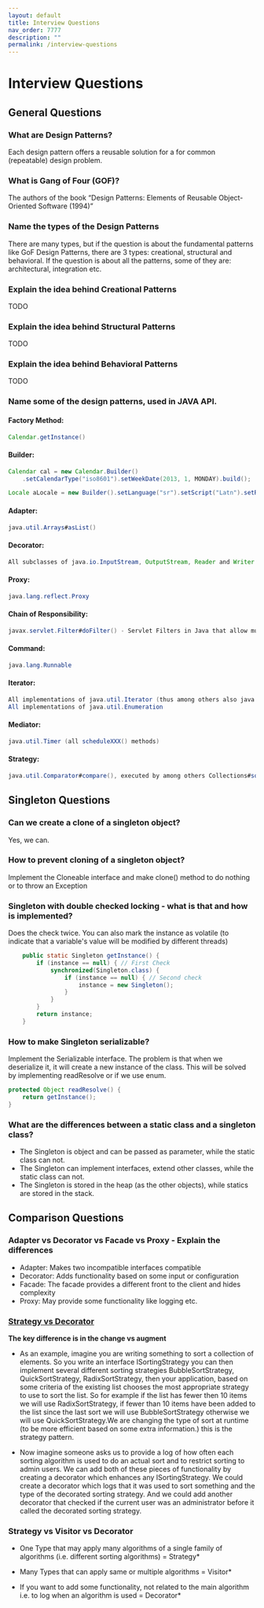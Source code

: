 ```yaml
---
layout: default
title: Interview Questions
nav_order: 7777
description: ""
permalink: /interview-questions
---
```


# Interview Questions

## General Questions
 
### What are Design Patterns?
Each design pattern offers a reusable solution for a for common (repeatable) design problem.

### What is Gang of Four (GOF)?
The authors of the book “Design Patterns: Elements of Reusable Object-Oriented Software (1994)”

### Name the types of the Design Patterns
There are many types, but if the question is about the fundamental patterns like GoF Design Patterns, there
are 3 types: creational, structural and behavioral. If the question is about all the patterns, some of they are:
architectural, integration etc.

### Explain the idea behind Creational Patterns
TODO

### Explain the idea behind Structural Patterns
TODO

### Explain the idea behind Behavioral Patterns
TODO

### Name some of the design patterns, used in JAVA API.
#### Factory Method: 
```java 
Calendar.getInstance()
```
#### Builder: 
```java
Calendar cal = new Calendar.Builder()
    .setCalendarType("iso8601").setWeekDate(2013, 1, MONDAY).build();
```
```java
Locale aLocale = new Builder().setLanguage("sr").setScript("Latn").setRegion("RS").build(); (since java 7)
```
#### Adapter:
```java
java.util.Arrays#asList()
```
#### Decorator:
```java
All subclasses of java.io.InputStream, OutputStream, Reader and Writer have a constructor taking an instance of same type.
```
#### Proxy:
```java
java.lang.reflect.Proxy
```
#### Chain of Responsibility:
```java
javax.servlet.Filter#doFilter() - Servlet Filters in Java that allow multiple filters to process an HTTP request
```
#### Command:
```java
java.lang.Runnable
```
#### Iterator:
```java
All implementations of java.util.Iterator (thus among others also java.util.Scanner!).
All implementations of java.util.Enumeration
```
#### Mediator:
```java
java.util.Timer (all scheduleXXX() methods)
```
#### Strategy:
```java
java.util.Comparator#compare(), executed by among others Collections#sort()
```

## Singleton Questions
### Can we create a clone of a singleton object?
Yes, we can.

### How to prevent cloning of a singleton object?
Implement the Cloneable interface and make clone() method to do nothing or to throw an Exception

### Singleton with double checked locking - what is that and how is implemented?
Does the check twice. You can also mark the instance as volatile (to indicate that a variable's value will be modified by different threads)
```java
    public static Singleton getInstance() {
        if (instance == null) { // First Check
            synchronized(Singleton.class) {
                if (instance == null) { // Second check
                    instance = new Singleton();
                }
            }
        }
        return instance;
    }
```

### How to make Singleton serializable?
Implement the Serializable interface. The problem is that when we deserialize it, it will create a new instance of the class.
This will be solved by implementing readResolve or if we use enum.
```java
protected Object readResolve() {
    return getInstance();
}
```

### What are the differences between a static class and a singleton class?
* The Singleton is object and can be passed as parameter, while the static class can not.
* The Singleton can implement interfaces, extend other classes, while the static class can not.
* The Singleton is stored in the heap (as the other objects), while statics are stored in the stack.

## Comparison Questions
### Adapter vs Decorator vs Facade vs Proxy - Explain the differences
* Adapter: Makes two incompatible interfaces compatible
* Decorator: Adds functionality based on some input or configuration
* Facade: The facade provides a different front to the client and hides complexity 
* Proxy: May provide some functionality like logging etc.

### [Strategy vs Decorator](https://stackoverflow.com/questions/26422884/strategy-pattern-v-s-decorator-pattern)

**The key difference is in the change vs augment**

* As an example, imagine you are writing something to sort a collection of elements. So you write an interface 
ISortingStrategy you can then implement several different sorting strategies BubbleSortStrategy, QuickSortStrategy, 
RadixSortStrategy, then your application, based on some criteria of the existing list chooses the most appropriate 
strategy to use to sort the list. So for example if the list has fewer then 10 items we will use RadixSortStrategy, 
if fewer than 10 items have been added to the list since the last sort we will use BubbleSortStrategy otherwise we 
will use QuickSortStrategy.We are changing the type of sort at runtime (to be more efficient based on some extra information.) 
this is the strategy pattern.

* Now imagine someone asks us to provide a log of how often each sorting algorithm is used to do an actual sort and 
to restrict sorting to admin users. We can add both of these pieces of functionality by creating a decorator which 
enhances any ISortingStrategy. We could create a decorator which logs that it was used to sort something and the type 
of the decorated sorting strategy. And we could add another decorator that checked if the current user was 
an administrator before it called the decorated sorting strategy.

### Strategy vs Visitor vs Decorator
* One Type that may apply many algorithms of a single family of algorithms (i.e. different sorting algorithms) = Strategy*

* Many Types that can apply same or multiple algorithms = Visitor*

* If you want to add some functionality, not related to the main algorithm i.e. to log when an algorithm is used = Decorator*






